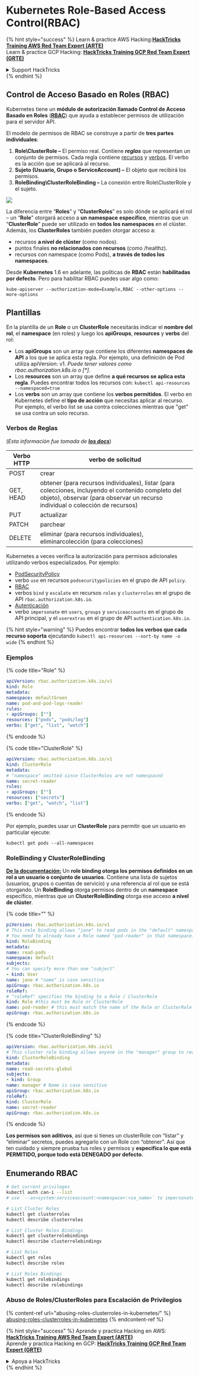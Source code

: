 # Kubernetes Role-Based Access Control(RBAC)

{% hint style="success" %}
Learn & practice AWS Hacking:<img src="../../.gitbook/assets/image (1) (1) (1).png" alt="" data-size="line">[**HackTricks Training AWS Red Team Expert (ARTE)**](https://training.hacktricks.xyz/courses/arte)<img src="../../.gitbook/assets/image (1) (1) (1).png" alt="" data-size="line">\
Learn & practice GCP Hacking: <img src="../../.gitbook/assets/image (2).png" alt="" data-size="line">[**HackTricks Training GCP Red Team Expert (GRTE)**<img src="../../.gitbook/assets/image (2).png" alt="" data-size="line">](https://training.hacktricks.xyz/courses/grte)

<details>

<summary>Support HackTricks</summary>

* Check the [**subscription plans**](https://github.com/sponsors/carlospolop)!
* **Join the** 💬 [**Discord group**](https://discord.gg/hRep4RUj7f) or the [**telegram group**](https://t.me/peass) or **follow** us on **Twitter** 🐦 [**@hacktricks\_live**](https://twitter.com/hacktricks_live)**.**
* **Share hacking tricks by submitting PRs to the** [**HackTricks**](https://github.com/carlospolop/hacktricks) and [**HackTricks Cloud**](https://github.com/carlospolop/hacktricks-cloud) github repos.

</details>
{% endhint %}

## Control de Acceso Basado en Roles (RBAC)

Kubernetes tiene un **módulo de autorización llamado Control de Acceso Basado en Roles** ([**RBAC**](https://kubernetes.io/docs/reference/access-authn-authz/rbac/)) que ayuda a establecer permisos de utilización para el servidor API.

El modelo de permisos de RBAC se construye a partir de **tres partes individuales**:

1. **Role\ClusterRole ­–** El permiso real. Contiene _**reglas**_ que representan un conjunto de permisos. Cada regla contiene [recursos](https://kubernetes.io/docs/reference/kubectl/overview/#resource-types) y [verbos](https://kubernetes.io/docs/reference/access-authn-authz/authorization/#determine-the-request-verb). El verbo es la acción que se aplicará al recurso.
2. **Sujeto (Usuario, Grupo o ServiceAccount) –** El objeto que recibirá los permisos.
3. **RoleBinding\ClusterRoleBinding –** La conexión entre Role\ClusterRole y el sujeto.

![](https://www.cyberark.com/wp-content/uploads/2018/12/rolebiding_serviceaccount_and_role-1024x551.png)

La diferencia entre “**Roles**” y “**ClusterRoles**” es solo dónde se aplicará el rol – un “**Role**” otorgará acceso a **un** **namespace** **específico**, mientras que un “**ClusterRole**” puede ser utilizado en **todos los namespaces** en el clúster. Además, los **ClusterRoles** también pueden otorgar acceso a:

* recursos **a nivel de clúster** (como nodos).
* puntos finales **no relacionados con recursos** (como /healthz).
* recursos con namespace (como Pods), **a través de todos los namespaces**.

Desde **Kubernetes** 1.6 en adelante, las políticas de **RBAC** están **habilitadas por defecto**. Pero para habilitar RBAC puedes usar algo como:
```
kube-apiserver --authorization-mode=Example,RBAC --other-options --more-options
```
## Plantillas

En la plantilla de un **Role** o un **ClusterRole** necesitarás indicar el **nombre del rol**, el **namespace** (en roles) y luego los **apiGroups**, **resources** y **verbs** del rol:

* Los **apiGroups** son un array que contiene los diferentes **namespaces de API** a los que se aplica esta regla. Por ejemplo, una definición de Pod utiliza apiVersion: v1. _Puede tener valores como rbac.authorization.k8s.io o \[\*]_.
* Los **resources** son un array que define **a qué recursos se aplica esta regla**. Puedes encontrar todos los recursos con: `kubectl api-resources --namespaced=true`
* Los **verbs** son un array que contiene los **verbos permitidos**. El verbo en Kubernetes define el **tipo de acción** que necesitas aplicar al recurso. Por ejemplo, el verbo list se usa contra colecciones mientras que "get" se usa contra un solo recurso.

### Verbos de Reglas

(_Esta información fue tomada de_ [_**los docs**_](https://kubernetes.io/docs/reference/access-authn-authz/authorization/#determine-the-request-verb))

| Verbo HTTP | verbo de solicitud                                                                                                                                                  |
| ---------- | ------------------------------------------------------------------------------------------------------------------------------------------------------------------ |
| POST       | crear                                                                                                                                                               |
| GET, HEAD  | obtener (para recursos individuales), listar (para colecciones, incluyendo el contenido completo del objeto), observar (para observar un recurso individual o colección de recursos) |
| PUT        | actualizar                                                                                                                                                           |
| PATCH      | parchear                                                                                                                                                            |
| DELETE     | eliminar (para recursos individuales), eliminarcolección (para colecciones)                                                                                       |

Kubernetes a veces verifica la autorización para permisos adicionales utilizando verbos especializados. Por ejemplo:

* [PodSecurityPolicy](https://kubernetes.io/docs/concepts/policy/pod-security-policy/)
* verbo `use` en recursos `podsecuritypolicies` en el grupo de API `policy`.
* [RBAC](https://kubernetes.io/docs/reference/access-authn-authz/rbac/#privilege-escalation-prevention-and-bootstrapping)
* verbos `bind` y `escalate` en recursos `roles` y `clusterroles` en el grupo de API `rbac.authorization.k8s.io`.
* [Autenticación](https://kubernetes.io/docs/reference/access-authn-authz/authentication/)
* verbo `impersonate` en `users`, `groups` y `serviceaccounts` en el grupo de API principal, y el `userextras` en el grupo de API `authentication.k8s.io`.

{% hint style="warning" %}
Puedes encontrar **todos los verbos que cada recurso soporta** ejecutando `kubectl api-resources --sort-by name -o wide`
{% endhint %}

### Ejemplos

{% code title="Role" %}
```yaml
apiVersion: rbac.authorization.k8s.io/v1
kind: Role
metadata:
namespace: defaultGreen
name: pod-and-pod-logs-reader
rules:
- apiGroups: [""]
resources: ["pods", "pods/log"]
verbs: ["get", "list", "watch"]
```
{% endcode %}

{% code title="ClusterRole" %}
```yaml
apiVersion: rbac.authorization.k8s.io/v1
kind: ClusterRole
metadata:
# "namespace" omitted since ClusterRoles are not namespaced
name: secret-reader
rules:
- apiGroups: [""]
resources: ["secrets"]
verbs: ["get", "watch", "list"]
```
{% endcode %}

Por ejemplo, puedes usar un **ClusterRole** para permitir que un usuario en particular ejecute:
```
kubectl get pods --all-namespaces
```
### **RoleBinding y ClusterRoleBinding**

[**De la documentación:**](https://kubernetes.io/docs/reference/access-authn-authz/rbac/#rolebinding-and-clusterrolebinding) Un **role binding otorga los permisos definidos en un rol a un usuario o conjunto de usuarios**. Contiene una lista de sujetos (usuarios, grupos o cuentas de servicio) y una referencia al rol que se está otorgando. Un **RoleBinding** otorga permisos dentro de un **namespace** específico, mientras que un **ClusterRoleBinding** otorga ese acceso **a nivel de clúster**.

{% code title="" %}
```yaml
piVersion: rbac.authorization.k8s.io/v1
# This role binding allows "jane" to read pods in the "default" namespace.
# You need to already have a Role named "pod-reader" in that namespace.
kind: RoleBinding
metadata:
name: read-pods
namespace: default
subjects:
# You can specify more than one "subject"
- kind: User
name: jane # "name" is case sensitive
apiGroup: rbac.authorization.k8s.io
roleRef:
# "roleRef" specifies the binding to a Role / ClusterRole
kind: Role #this must be Role or ClusterRole
name: pod-reader # this must match the name of the Role or ClusterRole you wish to bind to
apiGroup: rbac.authorization.k8s.io
```
{% endcode %}

{% code title="ClusterRoleBinding" %}
```yaml
apiVersion: rbac.authorization.k8s.io/v1
# This cluster role binding allows anyone in the "manager" group to read secrets in any namespace.
kind: ClusterRoleBinding
metadata:
name: read-secrets-global
subjects:
- kind: Group
name: manager # Name is case sensitive
apiGroup: rbac.authorization.k8s.io
roleRef:
kind: ClusterRole
name: secret-reader
apiGroup: rbac.authorization.k8s.io
```
{% endcode %}

**Los permisos son aditivos**, así que si tienes un clusterRole con “listar” y “eliminar” secretos, puedes agregarlo con un Role con “obtener”. Así que ten cuidado y siempre prueba tus roles y permisos y **especifica lo que está PERMITIDO, porque todo está DENEGADO por defecto.**

## **Enumerando RBAC**
```bash
# Get current privileges
kubectl auth can-i --list
# use `--as=system:serviceaccount:<namespace>:<sa_name>` to impersonate a service account

# List Cluster Roles
kubectl get clusterroles
kubectl describe clusterroles

# List Cluster Roles Bindings
kubectl get clusterrolebindings
kubectl describe clusterrolebindings

# List Roles
kubectl get roles
kubectl describe roles

# List Roles Bindings
kubectl get rolebindings
kubectl describe rolebindings
```
### Abuso de Roles/ClusterRoles para Escalación de Privilegios

{% content-ref url="abusing-roles-clusterroles-in-kubernetes/" %}
[abusing-roles-clusterroles-in-kubernetes](abusing-roles-clusterroles-in-kubernetes/)
{% endcontent-ref %}

{% hint style="success" %}
Aprende y practica Hacking en AWS:<img src="../../.gitbook/assets/image (1) (1) (1).png" alt="" data-size="line">[**HackTricks Training AWS Red Team Expert (ARTE)**](https://training.hacktricks.xyz/courses/arte)<img src="../../.gitbook/assets/image (1) (1) (1).png" alt="" data-size="line">\
Aprende y practica Hacking en GCP: <img src="../../.gitbook/assets/image (2).png" alt="" data-size="line">[**HackTricks Training GCP Red Team Expert (GRTE)**<img src="../../.gitbook/assets/image (2).png" alt="" data-size="line">](https://training.hacktricks.xyz/courses/grte)

<details>

<summary>Apoya a HackTricks</summary>

* Revisa los [**planes de suscripción**](https://github.com/sponsors/carlospolop)!
* **Únete al** 💬 [**grupo de Discord**](https://discord.gg/hRep4RUj7f) o al [**grupo de telegram**](https://t.me/peass) o **síguenos** en **Twitter** 🐦 [**@hacktricks\_live**](https://twitter.com/hacktricks_live)**.**
* **Comparte trucos de hacking enviando PRs a los** [**HackTricks**](https://github.com/carlospolop/hacktricks) y [**HackTricks Cloud**](https://github.com/carlospolop/hacktricks-cloud) repositorios de github.

</details>
{% endhint %}
